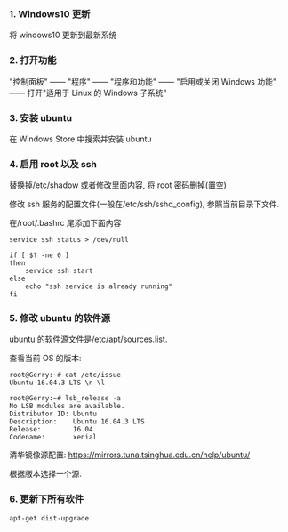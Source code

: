 
### 1. Windows10 更新

将 windows10 更新到最新系统

### 2. 打开功能

"控制面板" —— "程序" —— "程序和功能" —— "启用或关闭 Windows 功能" —— 打开"适用于 Linux 的 Windows 子系统"

### 3. 安装 ubuntu

在 Windows Store 中搜索并安装 ubuntu

### 4. 启用 root 以及 ssh

替换掉/etc/shadow 或者修改里面内容, 将 root 密码删掉(置空)

修改 ssh 服务的配置文件(一般在/etc/ssh/sshd_config), 参照当前目录下文件. 

在/root/.bashrc 尾添加下面内容

```
service ssh status > /dev/null

if [ $? -ne 0 ]
then
    service ssh start
else
    echo "ssh service is already running"
fi
```

### 5. 修改 ubuntu 的软件源

ubuntu 的软件源文件是/etc/apt/sources.list. 

查看当前 OS 的版本: 

```
root@Gerry:~# cat /etc/issue
Ubuntu 16.04.3 LTS \n \l

root@Gerry:~# lsb_release -a
No LSB modules are available.
Distributor ID: Ubuntu
Description:    Ubuntu 16.04.3 LTS
Release:        16.04
Codename:       xenial
```

清华镜像源配置: https://mirrors.tuna.tsinghua.edu.cn/help/ubuntu/

根据版本选择一个源. 

### 6. 更新下所有软件

```
apt-get dist-upgrade
```